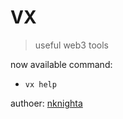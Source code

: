 # VX 
> useful web3 tools

now available command:   
- `vx help`

authoer: [nknighta](https://nknighta.github.io/)
